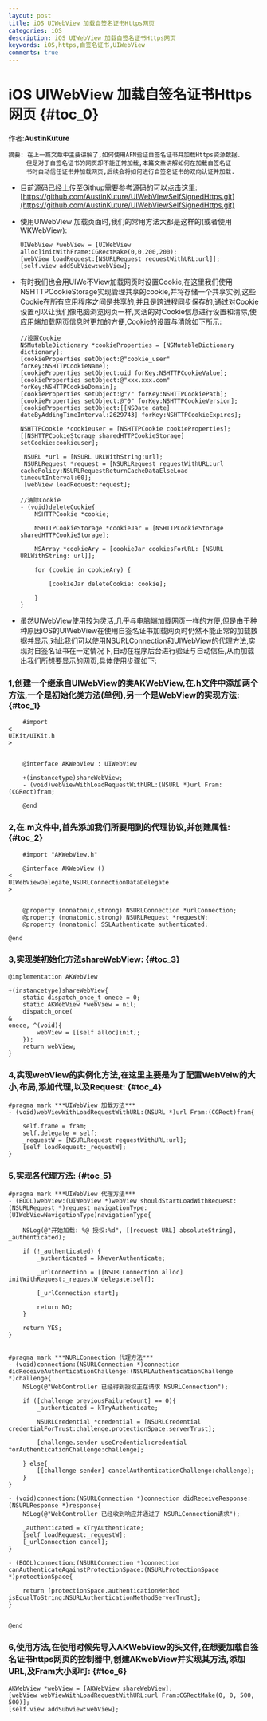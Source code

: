 ```yaml
---
layout: post
title: iOS UIWebView 加载自签名证书Https网页
categories: iOS
description: iOS UIWebView 加载自签名证书Https网页
keywords: iOS,https,自签名证书,UIWebView
comments: true
---
```





# iOS UIWebView 加载自签名证书Https网页 {#toc_0}

作者:**AustinKuture**

```
摘要: 在上一篇文章中主要讲解了,如何使用AFN验证自签名证书并加载Https资源数据.
     但是对于自签名证书的网页却不能正常加载,本篇文章讲解如何在加载自签名证
     书时自动信任证书并加载网页,后续会将如何进行自签名证书的双向认证并加载.
```

* 目前源码已经上传至Githup需要参考源码的可以点击这里:[https://github.com/AustinKuture/UIWebViewSelfSignedHttps.git](https://github.com/AustinKuture/UIWebViewSelfSignedHttps.git)

* 使用UIWebView 加载页面时,我们的常用方法大都是这样的\(或者使用WKWebView\):

  ```
  UIWebView *webView = [UIWebView alloc]initWithFrame:CGRectMake(0,0,200,200);
  [webView loadRequest:[NSURLRequest requestWithURL:url]];
  [self.view addSubView:webView];
  ```

* 有时我们也会用UIWe不View加载网页时设置Cookie,在这里我们使用NSHTTPCookieStorage实现管理共享的cookie,并将存储一个共享实例,这些Cookie在所有应用程序之间是共享的,并且是跨进程同步保存的,通过对Cookie设置可以让我们像电脑浏览网页一样,灵活的对Cookie信息进行设置和清除,使应用端加载网页信息时更加的方便,Cookie的设置与清除如下所示:

  ```
  //设置Cookie
  NSMutableDictionary *cookieProperties = [NSMutableDictionary dictionary];  
  [cookieProperties setObject:@"cookie_user" forKey:NSHTTPCookieName];  
  [cookieProperties setObject:uid forKey:NSHTTPCookieValue];  
  [cookieProperties setObject:@"xxx.xxx.com" forKey:NSHTTPCookieDomain];
  [cookieProperties setObject:@"/" forKey:NSHTTPCookiePath];  
  [cookieProperties setObject:@"0" forKey:NSHTTPCookieVersion]; 
  [cookieProperties setObject:[[NSDate date] dateByAddingTimeInterval:2629743] forKey:NSHTTPCookieExpires];  

  NSHTTPCookie *cookieuser = [NSHTTPCookie cookieProperties];  
  [[NSHTTPCookieStorage sharedHTTPCookieStorage] setCookie:cookieuser]; 

   NSURL *url = [NSURL URLWithString:url];   
   NSURLRequest *request = [NSURLRequest requestWithURL:url cachePolicy:NSURLRequestReturnCacheDataElseLoad timeoutInterval:60];  
   [webView loadRequest:request];

  //清除Cookie
  - (void)deleteCookie{  
      NSHTTPCookie *cookie;  

      NSHTTPCookieStorage *cookieJar = [NSHTTPCookieStorage sharedHTTPCookieStorage];  

      NSArray *cookieAry = [cookieJar cookiesForURL: [NSURL URLWithString: url]];  

      for (cookie in cookieAry) {  

          [cookieJar deleteCookie: cookie];  

      }  
  }
  ```

* 虽然UIWebView使用较为灵活,几乎与电脑端加载网页一样的方便,但是由于种种原因iOS的UIWebView在使用自签名证书加载网页时仍然不能正常的加载数据并显示,对此我们可以使用NSURLConnection和UIWebView的代理方法,实现对自签名证书在一定情况下,自动在程序后台进行验证与自动信任,从而加载出我们所想要显示的网页,具体使用步骤如下:

### 1,创建一个继承自UIWebView的类AKWebView,在.h文件中添加两个方法,一个是初始化类方法\(单例\),另一个是WebView的实现方法: {#toc_1}

```
    #import 
<
UIKit/UIKit.h
>


    @interface AKWebView : UIWebView

    +(instancetype)shareWebView;
    - (void)webViewWithLoadRequestWithURL:(NSURL *)url Fram:(CGRect)fram;

    @end
```

### 2,在.m文件中,首先添加我们所要用到的代理协议,并创建属性: {#toc_2}

```
    #import "AKWebView.h"

    @interface AKWebView ()
<
UIWebViewDelegate,NSURLConnectionDataDelegate
>


    @property (nonatomic,strong) NSURLConnection *urlConnection;
    @property (nonatomic,strong) NSURLRequest *requestW;
    @property (nonatomic) SSLAuthenticate authenticated;

@end
```

### 3,实现类初始化方法shareWebView: {#toc_3}

```
@implementation AKWebView

+(instancetype)shareWebView{
    static dispatch_once_t onece = 0;
    static AKWebView *webView = nil;
    dispatch_once(
&
onece, ^(void){
        webView = [[self alloc]init];
    });
    return webView;
}
```

### 4,实现webView的实例化方法,在这里主要是为了配置WebVeiw的大小,布局,添加代理,以及Request: {#toc_4}

```
#pragma mark ***UIWebView 加载方法***
- (void)webViewWithLoadRequestWithURL:(NSURL *)url Fram:(CGRect)fram{

    self.frame = fram;
    self.delegate = self;
    _requestW = [NSURLRequest requestWithURL:url];
    [self loadRequest:_requestW];
}
```

### 5,实现各代理方法: {#toc_5}

```
#pragma mark ***UIWebView 代理方法***
- (BOOL)webView:(UIWebView *)webView shouldStartLoadWithRequest:(NSURLRequest *)request navigationType:(UIWebViewNavigationType)navigationType{

    NSLog(@"开始加载: %@ 授权:%d", [[request URL] absoluteString], _authenticated);

    if (!_authenticated) {
        _authenticated = kNeverAuthenticate;

        _urlConnection = [[NSURLConnection alloc] initWithRequest:_requestW delegate:self];

        [_urlConnection start];

        return NO;
    }

    return YES;
}


#pragma mark ***NURLConnection 代理方法***
- (void)connection:(NSURLConnection *)connection didReceiveAuthenticationChallenge:(NSURLAuthenticationChallenge *)challenge{
    NSLog(@"WebController 已经得到授权正在请求 NSURLConnection");

    if ([challenge previousFailureCount] == 0){
        _authenticated = kTryAuthenticate;

        NSURLCredential *credential = [NSURLCredential credentialForTrust:challenge.protectionSpace.serverTrust];

        [challenge.sender useCredential:credential forAuthenticationChallenge:challenge];

    } else{
        [[challenge sender] cancelAuthenticationChallenge:challenge];
    }
}

- (void)connection:(NSURLConnection *)connection didReceiveResponse:(NSURLResponse *)response{
    NSLog(@"WebController 已经收到响应并通过了 NSURLConnection请求");

    _authenticated = kTryAuthenticate;
    [self loadRequest:_requestW];
    [_urlConnection cancel];
}

- (BOOL)connection:(NSURLConnection *)connection canAuthenticateAgainstProtectionSpace:(NSURLProtectionSpace *)protectionSpace{

    return [protectionSpace.authenticationMethod isEqualToString:NSURLAuthenticationMethodServerTrust];
}


@end
```

### 6,使用方法,在使用时候先导入AKWebView的头文件,在想要加载自签名证书https网页的控制器中,创建AKwebView并实现其方法,添加URL,及Fram大小即可: {#toc_6}

```
AKWebView *webView = [AKWebView shareWebView];
[webView webViewWithLoadRequestWithURL:url Fram:CGRectMake(0, 0, 500, 500)];
[self.view addSubview:webView];
```



